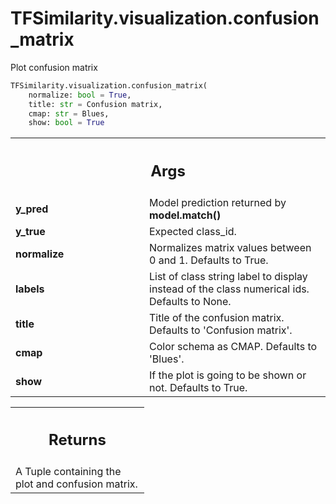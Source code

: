 # TFSimilarity.visualization.confusion_matrix





Plot confusion matrix

```python
TFSimilarity.visualization.confusion_matrix(
    normalize: bool = True,
    title: str = Confusion matrix,
    cmap: str = Blues,
    show: bool = True
```



<!-- Placeholder for "Used in" -->


<!-- Tabular view -->
 <table class="responsive fixed orange">
<colgroup><col width="214px"><col></colgroup>
<tr><th colspan="2"><h2 class="add-link">Args</h2></th></tr>

<tr>
<td>
<b>y_pred</b>
</td>
<td>
Model prediction returned by <b>model.match()</b>
</td>
</tr><tr>
<td>
<b>y_true</b>
</td>
<td>
Expected class_id.
</td>
</tr><tr>
<td>
<b>normalize</b>
</td>
<td>
Normalizes matrix values between 0 and 1.
Defaults to True.
</td>
</tr><tr>
<td>
<b>labels</b>
</td>
<td>
List of class string label to display instead of the class
numerical ids. Defaults to None.
</td>
</tr><tr>
<td>
<b>title</b>
</td>
<td>
Title of the confusion matrix. Defaults to 'Confusion matrix'.
</td>
</tr><tr>
<td>
<b>cmap</b>
</td>
<td>
Color schema as CMAP. Defaults to 'Blues'.
</td>
</tr><tr>
<td>
<b>show</b>
</td>
<td>
If the plot is going to be shown or not. Defaults to True.
</td>
</tr>
</table>



<!-- Tabular view -->
 <table class="responsive fixed orange">
<colgroup><col width="214px"><col></colgroup>
<tr><th colspan="2"><h2 class="add-link">Returns</h2></th></tr>
<tr class="alt">
<td colspan="2">
A Tuple containing the plot and confusion matrix.
</td>
</tr>

</table>

